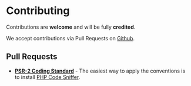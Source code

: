 # Contributing

Contributions are **welcome** and will be fully **credited**.

We accept contributions via Pull Requests on [Github](https://github.com/trendlime/showroom).

## Pull Requests

- **[PSR-2 Coding Standard](https://github.com/php-fig/fig-standards/blob/master/accepted/PSR-2-coding-style-guide.md)** - The easiest way to apply the conventions is to install [PHP Code Sniffer](http://pear.php.net/package/PHP_CodeSniffer).
